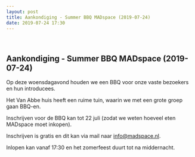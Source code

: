 ```yaml
---
layout: post
title: Aankondiging - Summer BBQ MADspace (2019-07-24)
date: 2019-07-24 17:30
---
```

<br />
<h2>Aankondiging - Summer BBQ MADspace (2019-07-24)</h2>

Op deze woensdagavond houden we een BBQ voor onze vaste bezoekers en hun introducees. 

Het Van Abbe huis heeft een ruime tuin, waarin we met een grote groep gaan BBQ-en. 
 
Inschrijven voor de BBQ kan tot 22 juli (zodat we weten hoeveel eten MADspace moet inkopen).

Inschrijven is gratis en dit kan via mail naar [info@madspace.nl](info@madspace.nl). 

Inlopen kan vanaf 17:30 en het zomerfeest duurt tot na middernacht. 
